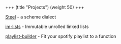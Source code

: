 +++
(title "Projects")
(weight 50)
+++

[Steel](https://github.com/mattwparas/steel) - a scheme dialect

[im-lists](https://github.com/mattwparas/im-lists) - Immutable unrolled linked lists

[playlist-builder](https://github.com/mattwparas/playlist-builder) - Fit your spotify playlist to a function

<!-- I'm a software engineer at The Trade Desk, working on ML ops and improving development practices

I'm interested in programming language development and theory, and spend the majority of my free time developing [Steel](https://github.com/mattwparas/steel),
an embedded scheme in [Rust](https://www.rust-lang.org/) inspired by [Racket](https://racket-lang.org/)

Eventually my goal is for all software I use to be custom Steel implementations, including this site -->
